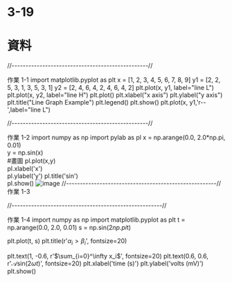 # 3-19
# 資料
//-------------------------------------------------//

作業 1-1
import matplotlib.pyplot as plt
x  = [1, 2, 3, 4, 5, 6, 7, 8, 9]
y1 = [2, 2, 5, 3, 1, 3, 5, 3, 1]
y2 = [2, 4, 6, 4, 2, 4, 6, 4, 2]
plt.plot(x, y1, label="line L")
plt.plot(x, y2, label="line H")
plt.plot()
plt.xlabel("x axis")
plt.ylabel("y axis")
plt.title("Line Graph Example")
plt.legend()
plt.show()
plt.plot(x, y1,'r--',label="line L")

//-------------------------------------------------//

作業 1-2
import numpy as np
import pylab as pl
x = np.arange(0.0, 2.0*np.pi, 0.01)  
y = np.sin(x)  
#畫圖
pl.plot(x,y)    
pl.xlabel('x')      
pl.ylabel('y')
pl.title('sin')   
pl.show()
![image](https://github.com/SuWeizhe1124/3-19/blob/master/1234.JPG)
//------------------------------------------------------//
作業 1-3 


//------------------------------------------------------//

作業 1-4
import numpy as np
import matplotlib.pyplot as plt
t = np.arange(0.0, 2.0, 0.01)
s = np.sin(2*np.pi*t)

plt.plot(t, s)
plt.title(r'$\alpha_i > \beta_i$', fontsize=20)

plt.text(1, -0.6, r'$\sum_{i=0}^\infty x_i$', fontsize=20)
plt.text(0.6, 0.6, r'$\mathcal{A}\mathrm{sin}(2 \omega t)$',
fontsize=20)
plt.xlabel('time (s)')
plt.ylabel('volts (mV)')
plt.show()

